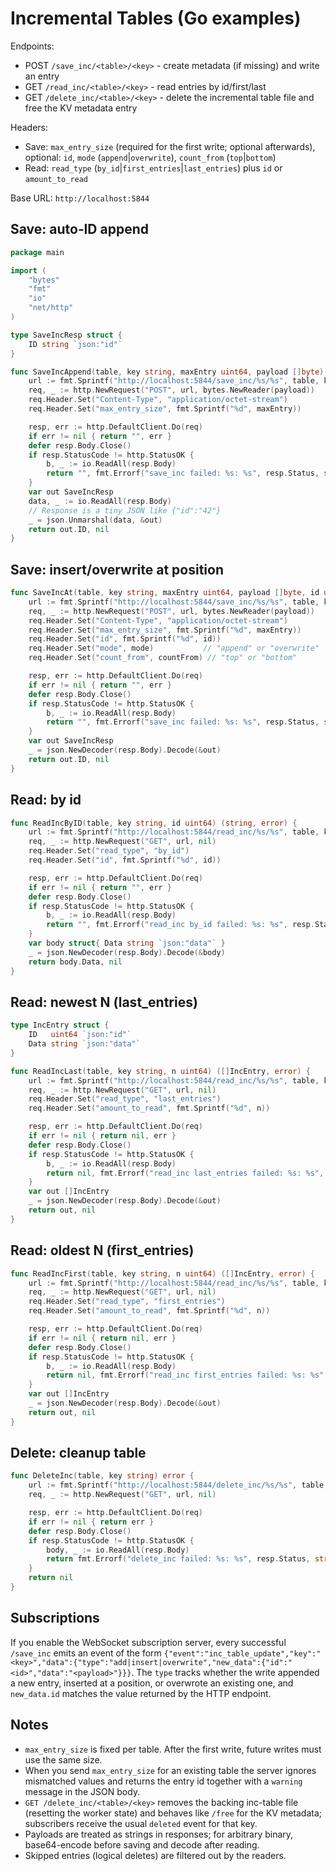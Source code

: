 ﻿# Incremental Tables (Go examples)

Endpoints:
- POST `/save_inc/<table>/<key>` - create metadata (if missing) and write an entry
- GET `/read_inc/<table>/<key>` - read entries by id/first/last
- GET `/delete_inc/<table>/<key>` - delete the incremental table file and free the KV metadata entry

Headers:
- Save: `max_entry_size` (required for the first write; optional afterwards), optional: `id`, `mode` (`append`|`overwrite`), `count_from` (`top`|`bottom`)
- Read: `read_type` (`by_id`|`first_entries`|`last_entries`) plus `id` or `amount_to_read`

Base URL: `http://localhost:5844`

## Save: auto‑ID append
```go
package main

import (
    "bytes"
    "fmt"
    "io"
    "net/http"
)

type SaveIncResp struct {
    ID string `json:"id"`
}

func SaveIncAppend(table, key string, maxEntry uint64, payload []byte) (string, error) {
    url := fmt.Sprintf("http://localhost:5844/save_inc/%s/%s", table, key)
    req, _ := http.NewRequest("POST", url, bytes.NewReader(payload))
    req.Header.Set("Content-Type", "application/octet-stream")
    req.Header.Set("max_entry_size", fmt.Sprintf("%d", maxEntry))

    resp, err := http.DefaultClient.Do(req)
    if err != nil { return "", err }
    defer resp.Body.Close()
    if resp.StatusCode != http.StatusOK {
        b, _ := io.ReadAll(resp.Body)
        return "", fmt.Errorf("save_inc failed: %s: %s", resp.Status, string(b))
    }
    var out SaveIncResp
    data, _ := io.ReadAll(resp.Body)
    // Response is a tiny JSON like {"id":"42"}
    _ = json.Unmarshal(data, &out)
    return out.ID, nil
}
```

## Save: insert/overwrite at position
```go
func SaveIncAt(table, key string, maxEntry uint64, payload []byte, id uint64, mode, countFrom string) (string, error) {
    url := fmt.Sprintf("http://localhost:5844/save_inc/%s/%s", table, key)
    req, _ := http.NewRequest("POST", url, bytes.NewReader(payload))
    req.Header.Set("Content-Type", "application/octet-stream")
    req.Header.Set("max_entry_size", fmt.Sprintf("%d", maxEntry))
    req.Header.Set("id", fmt.Sprintf("%d", id))
    req.Header.Set("mode", mode)           // "append" or "overwrite"
    req.Header.Set("count_from", countFrom) // "top" or "bottom"

    resp, err := http.DefaultClient.Do(req)
    if err != nil { return "", err }
    defer resp.Body.Close()
    if resp.StatusCode != http.StatusOK {
        b, _ := io.ReadAll(resp.Body)
        return "", fmt.Errorf("save_inc failed: %s: %s", resp.Status, string(b))
    }
    var out SaveIncResp
    _ = json.NewDecoder(resp.Body).Decode(&out)
    return out.ID, nil
}
```

## Read: by id
```go
func ReadIncByID(table, key string, id uint64) (string, error) {
    url := fmt.Sprintf("http://localhost:5844/read_inc/%s/%s", table, key)
    req, _ := http.NewRequest("GET", url, nil)
    req.Header.Set("read_type", "by_id")
    req.Header.Set("id", fmt.Sprintf("%d", id))

    resp, err := http.DefaultClient.Do(req)
    if err != nil { return "", err }
    defer resp.Body.Close()
    if resp.StatusCode != http.StatusOK {
        b, _ := io.ReadAll(resp.Body)
        return "", fmt.Errorf("read_inc by_id failed: %s: %s", resp.Status, string(b))
    }
    var body struct{ Data string `json:"data"` }
    _ = json.NewDecoder(resp.Body).Decode(&body)
    return body.Data, nil
}
```

## Read: newest N (last_entries)
```go
type IncEntry struct {
    ID   uint64 `json:"id"`
    Data string `json:"data"`
}

func ReadIncLast(table, key string, n uint64) ([]IncEntry, error) {
    url := fmt.Sprintf("http://localhost:5844/read_inc/%s/%s", table, key)
    req, _ := http.NewRequest("GET", url, nil)
    req.Header.Set("read_type", "last_entries")
    req.Header.Set("amount_to_read", fmt.Sprintf("%d", n))

    resp, err := http.DefaultClient.Do(req)
    if err != nil { return nil, err }
    defer resp.Body.Close()
    if resp.StatusCode != http.StatusOK {
        b, _ := io.ReadAll(resp.Body)
        return nil, fmt.Errorf("read_inc last_entries failed: %s: %s", resp.Status, string(b))
    }
    var out []IncEntry
    _ = json.NewDecoder(resp.Body).Decode(&out)
    return out, nil
}
```

## Read: oldest N (first_entries)
```go
func ReadIncFirst(table, key string, n uint64) ([]IncEntry, error) {
    url := fmt.Sprintf("http://localhost:5844/read_inc/%s/%s", table, key)
    req, _ := http.NewRequest("GET", url, nil)
    req.Header.Set("read_type", "first_entries")
    req.Header.Set("amount_to_read", fmt.Sprintf("%d", n))

    resp, err := http.DefaultClient.Do(req)
    if err != nil { return nil, err }
    defer resp.Body.Close()
    if resp.StatusCode != http.StatusOK {
        b, _ := io.ReadAll(resp.Body)
        return nil, fmt.Errorf("read_inc first_entries failed: %s: %s", resp.Status, string(b))
    }
    var out []IncEntry
    _ = json.NewDecoder(resp.Body).Decode(&out)
    return out, nil
}
```

## Delete: cleanup table
```go
func DeleteInc(table, key string) error {
    url := fmt.Sprintf("http://localhost:5844/delete_inc/%s/%s", table, key)
    req, _ := http.NewRequest("GET", url, nil)

    resp, err := http.DefaultClient.Do(req)
    if err != nil { return err }
    defer resp.Body.Close()
    if resp.StatusCode != http.StatusOK {
        body, _ := io.ReadAll(resp.Body)
        return fmt.Errorf("delete_inc failed: %s: %s", resp.Status, string(body))
    }
    return nil
}
```

## Subscriptions
If you enable the WebSocket subscription server, every successful `/save_inc` emits an event of the form `{"event":"inc_table_update","key":"<key>","data":{"type":"add|insert|overwrite","new_data":{"id":"<id>","data":"<payload>"}}}`. The `type` tracks whether the write appended a new entry, inserted at a position, or overwrote an existing one, and `new_data.id` matches the value returned by the HTTP endpoint.

## Notes
- `max_entry_size` is fixed per table. After the first write, future writes must use the same size.
- When you send `max_entry_size` for an existing table the server ignores mismatched values and returns the entry id together with a `warning` message in the JSON body.
- `GET /delete_inc/<table>/<key>` removes the backing inc-table file (resetting the worker state) and behaves like `/free` for the KV metadata; subscribers receive the usual `deleted` event for that key.
- Payloads are treated as strings in responses; for arbitrary binary, base64-encode before saving and decode after reading.
- Skipped entries (logical deletes) are filtered out by the readers.
